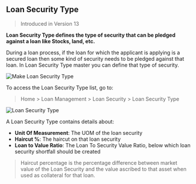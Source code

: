 ## Loan Security Type

> Introduced in Version 13

**Loan Security Type defines the type of security that can be pledged against a loan like Stocks, land, etc.**

During a loan process, if the loan for which the applicant is applying is a secured loan then some kind of security needs to be pledged against that loan. In Loan Security Type master you can define that type of security.

![Make Loan Security Type](https://docs.erpnext.com/files/loan-security-type-flow.png)

To access the Loan Security Type list, go to:

> Home > Loan Management > Loan Security > Loan Security Type

![Loan Security Type](https://docs.erpnext.com/files/loan-security-type.png)

A Loan Security Type contains details about:

*   **Unit Of Measurement**: The UOM of the loan security
*   **Haircut %**: The haircut on that loan security
*   **Loan to Value Ratio**: The Loan To Security Value Ratio, below which loan security shortfall should be created

> Haircut percentage is the percentage difference between market value of the Loan Security and the value ascribed to that asset when used as collateral for that loan.